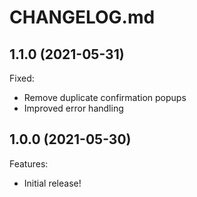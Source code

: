 # CHANGELOG.md

## 1.1.0 (2021-05-31)

Fixed:

- Remove duplicate confirmation popups
- Improved error handling

## 1.0.0 (2021-05-30)

Features:

- Initial release!
